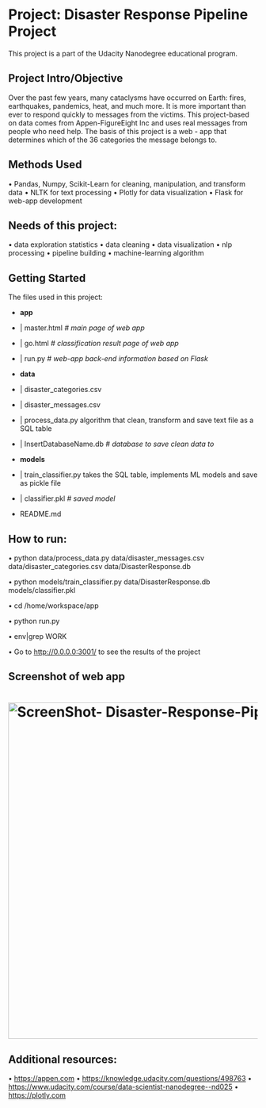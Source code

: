 # Project: Disaster Response Pipeline Project

This project is a part of the Udacity Nanodegree educational program.

## Project Intro/Objective

Over the past few years, many cataclysms have occurred on Earth: fires, earthquakes, pandemics, heat, and much more. It is more important than ever to respond quickly to messages from the victims.
This project-based on data comes from Appen-FigureEight Inc and uses real messages from people who need help. 
The basis of this project is a web - app that determines which of the 36 categories the message belongs to.

## Methods Used

•	Pandas, Numpy, Scikit-Learn for cleaning, manipulation, and transform data
•	NLTK for text processing 
•	Plotly for data visualization
•	Flask for web-app  development


## Needs of this project:

•	data exploration statistics
•	data cleaning
•	data visualization
•	nlp processing
•	pipeline building
•	machine-learning algorithm

## Getting Started

The files used in this project:
-	__app__
-	| master.html  _# main page of web app_
-	| go.html  _# classification result page of web app_
-	| run.py  _# web-app back-end information based on Flask_

-	__data__
-	| disaster_categories.csv 
-	| disaster_messages.csv  
-	| process_data.py algorithm that clean, transform and save text file as a SQL table
-	| InsertDatabaseName.db   _# database to save clean data to_

-	__models__
-	| train_classifier.py takes the SQL table, implements ML models and save as pickle file
-	| classifier.pkl  _# saved model_

-	README.md


## How to run:
•	python data/process_data.py data/disaster_messages.csv data/disaster_categories.csv data/DisasterResponse.db

•	python models/train_classifier.py data/DisasterResponse.db models/classifier.pkl

•	cd /home/workspace/app

•	python run.py

•	env|grep WORK

•	Go to http://0.0.0.0:3001/ to see the results of the project


## Screenshot of web app
# <img width="678" alt="ScreenShot- Disaster-Response-Pipelines" src="https://user-images.githubusercontent.com/84743536/131203065-6a69ec04-0f56-47d8-a47c-a16ca7a0da80.png">

## Additional resources:

• https://appen.com
• https://knowledge.udacity.com/questions/498763
• https://www.udacity.com/course/data-scientist-nanodegree--nd025
• https://plotly.com




